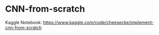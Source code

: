 # CNN-from-scratch

Kaggle Notebook: https://www.kaggle.com/code/cheesecke/implement-cnn-from-scratch
